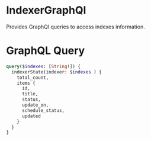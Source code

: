 # IndexerGraphQl

Provides GraphQl queries to access indexes information.

# GraphQL Query
```graphql
query($indexes: [String!]) {
  indexerState(indexer: $indexes ) {
    total_count,
    items {
      id,
      title,
      status,
      update_on,
      schedule_status,
      updated
    }
  }
}
```

